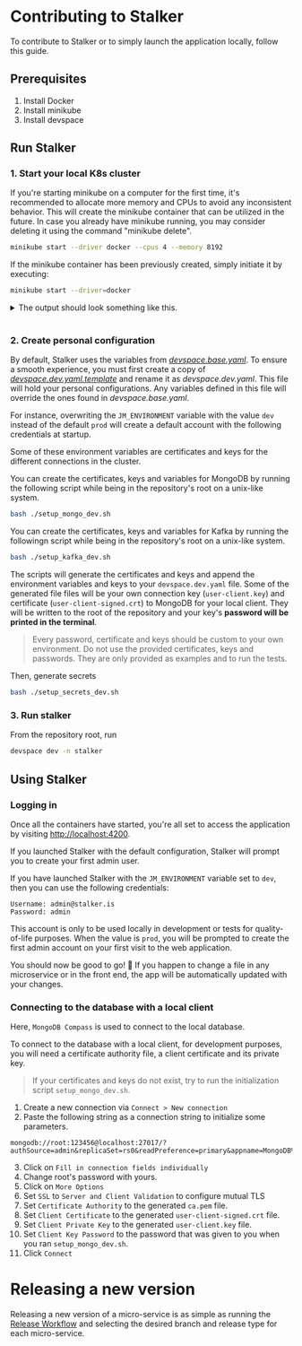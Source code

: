 # Contributing to Stalker

To contribute to Stalker or to simply launch the application locally, follow this guide.

## Prerequisites

1. Install Docker
2. Install minikube
3. Install devspace

## Run Stalker

### 1. Start your local K8s cluster

If you're starting minikube on a computer for the first time, it's recommended to allocate more memory and CPUs to avoid any inconsistent behavior. This will create the minikube container that can be utilized in the future. In case you already have minikube running, you may consider deleting it using the command "minikube delete".

```bash
minikube start --driver docker --cpus 4 --memory 8192
```

If the minikube container has been previously created, simply initiate it by executing:

```bash
minikube start --driver=docker
```

<details>
<summary>
The output should look something like this.
</summary>

```text
😄 minikube v1.25.2 on Microsoft Windows 11 Pro 10.0.22000 Build 22000
✨ Automatically selected the docker driver. Other choices: hyperv, ssh
👍 Starting control plane node minikube in cluster minikube
🚜 Pulling base image ...
🔥 Creating docker container (CPUs=2, Memory=8100MB) ...
🐳 Preparing Kubernetes v1.23.3 on Docker 20.10.12 ...
▪ kubelet.housekeeping-interval=5m
▪ Generating certificates and keys ...
▪ Booting up control plane ...
▪ Configuring RBAC rules ...
🔎 Verifying Kubernetes components...
▪ Using image gcr.io/k8s-minikube/storage-provisioner:v5
🌟 Enabled addons: storage-provisioner, default-storageclass
🏄 Done! kubectl is now configured to use "minikube" cluster and "default" namespace by default
```

</details>

<br>

### 2. Create personal configuration

By default, Stalker uses the variables from _[devspace.base.yaml](./devspace.base.yaml)_. To ensure a smooth experience, you must first create a copy of _[devspace.dev.yaml.template](./devspace.dev.yaml.template)_ and rename it as _devspace.dev.yaml_. This file will hold your personal configurations. Any variables defined in this file will override the ones found in _devspace.base.yaml_.

For instance, overwriting the `JM_ENVIRONMENT` variable with the value `dev` instead of the default `prod` will create a default account with the following credentials at startup.

Some of these environment variables are certificates and keys for the different connections in the cluster.

You can create the certificates, keys and variables for MongoDB by running the following script while being in the repository's root on a unix-like system.

```bash
bash ./setup_mongo_dev.sh
```

You can create the certificates, keys and variables for Kafka by running the followingn script while being in the repository's root on a unix-like system.

```bash
bash ./setup_kafka_dev.sh
```

The scripts will generate the certificates and keys and append the environment variables and keys to your `devspace.dev.yaml` file. Some of the generated file files will be your own connection key (`user-client.key`) and certificate (`user-client-signed.crt`) to MongoDB for your local client. They will be written to the root of the repository and your key's **password will be printed in the terminal**.

> Every password, certificate and keys should be custom to your own environment. Do not use the provided certificates, keys and passwords. They are only provided as examples and to run the tests.

Then, generate secrets

```bash
bash ./setup_secrets_dev.sh
```

### 3. Run stalker

From the repository root, run

```bash
devspace dev -n stalker
```

## Using Stalker

### Logging in

Once all the containers have started, you're all set to access the application by visiting [http://localhost:4200](http://localhost:4200).

If you launched Stalker with the default configuration, Stalker will prompt you to create your first admin user.

If you have launched Stalker with the `JM_ENVIRONMENT` variable set to `dev`, then you can use the following credentials:

```text
Username: admin@stalker.is
Password: admin
```

This account is only to be used locally in development or tests for quality-of-life purposes. When the value is `prod`, you will be prompted to create the first admin account on your first visit to the web application.

You should now be good to go! 🎉 If you happen to change a file in any microservice or in the front end, the app will be automatically updated with your changes.

### Connecting to the database with a local client

Here, `MongoDB Compass` is used to connect to the local database.

To connect to the database with a local client, for development purposes, you will need a certificate authority file, a client certificate and its private key.

> If your certificates and keys do not exist, try to run the initialization script `setup_mongo_dev.sh`.

1. Create a new connection via `Connect > New connection`
2. Paste the following string as a connection string to initialize some parameters.

```text
mongodb://root:123456@localhost:27017/?authSource=admin&replicaSet=rs0&readPreference=primary&appname=MongoDB%20Compass&directConnection=true&ssl=true
```

3. Click on `Fill in connection fields individually`
4. Change root's password with yours.
5. Click on `More Options`
6. Set `SSL` to `Server and Client Validation` to configure mutual TLS
7. Set `Certificate Authority` to the generated `ca.pem` file.
8. Set `Client Certificate` to the generated `user-client-signed.crt` file.
9. Set `Client Private Key` to the generated `user-client.key` file.
10. Set `Client Key Password` to the password that was given to you when you ran `setup_mongo_dev.sh`.
11. Click `Connect`

# Releasing a new version

Releasing a new version of a micro-service is as simple as running the [Release Workflow](https://github.com/red-kite-solutions/stalker/actions/workflows/release.yml) and selecting the desired branch and release type for each micro-service.
